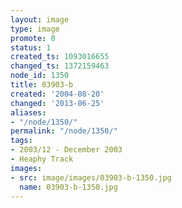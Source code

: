 ```yaml
---
layout: image
type: image
promote: 0
status: 1
created_ts: 1093016655
changed_ts: 1372159463
node_id: 1350
title: 03903-b
created: '2004-08-20'
changed: '2013-06-25'
aliases:
- "/node/1350/"
permalink: "/node/1350/"
tags:
- 2003/12 - December 2003
- Heaphy Track
images:
- src: image/images/03903-b-1350.jpg
  name: 03903-b-1350.jpg
---
```


